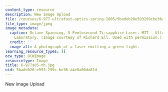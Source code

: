 ```yaml
---
content_type: resource
description: New image Upload
file: /courses/6-977-ultrafast-optics-spring-2005/5badeb20e593299cbe36a4e8a00da81d_6-977s05-th.jpg
file_type: image/jpeg
image_metadata:
  caption: Octave Spanning, 5 Femtosecond Ti:sapphire Laser. MIT - Ultrafast Optics
    Laboratory. (Image courtesy of Richard Ell. Used with permission.)
  credit: ''
  image-alt: A photograph of a laser emitting a green light.
learning_resource_types: []
ocw_type: OCWImage
resourcetype: Image
title: 6-977s05-th.jpg
uid: 5badeb20-e593-299c-be36-a4e8a00da81d
---
```

New image Upload

